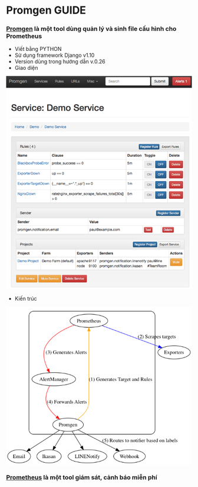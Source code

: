 # Promgen GUIDE

### [Promgen](https://github.com/line/promgen/releases) là một tool dùng quản lý và sinh file cấu hình cho Prometheus

* Viết bằng PYTHON
* Sử dụng framework Django v1.10
* Version dùng trong hướng dẫn v.0.26
* Giao diện

![](/assets/promgen-gui.png)

* Kiến trúc

![](/assets/promgen-architecture.png)

### [Prometheus](https://prometheus.io/) là một tool giám sát, cảnh báo miễn phí





